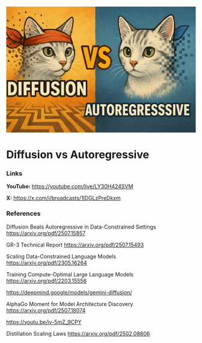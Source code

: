 ![thumbnail](thumbnail.jpg)

# Diffusion vs Autoregressive

### Links

**YouTube:** https://youtube.com/live/LY30H424SVM

**X:** https://x.com/i/broadcasts/1lDGLzPreDkxm

### References

Diffusion Beats Autoregressive in Data-Constrained Settings 
https://arxiv.org/pdf/2507.15857

GR-3 Technical Report 
https://arxiv.org/pdf/2507.15493

Scaling Data-Constrained Language Models
https://arxiv.org/pdf/2305.16264

Training Compute-Optimal Large Language Models
https://arxiv.org/pdf/2203.15556

https://deepmind.google/models/gemini-diffusion/

AlphaGo Moment for Model Architecture Discovery
https://arxiv.org/pdf/2507.18074

https://youtu.be/iv-5mZ_9CPY

Distillation Scaling Laws
https://arxiv.org/pdf/2502.08606

